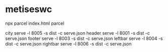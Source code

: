 # metiseswc
npx parcel index.html parcel

city serve -l 8005 -s dist -c serve.json
header serve -l 8001 -s dist -c serve.json
footer serve -l 8003 -s dist -c serve.json
leftbar serve -l 8004 -s dist -c serve.json
rightbar serve -l 8006 -s dist -c serve.json
